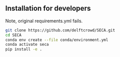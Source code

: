 ## Installation for developers

Note, original requirements.yml fails.

```bash
git clone https://github.com/delftcrowd/SECA.git
cd SECA
conda env create --file conda/environment.yml
conda activate seca
pip install -e .
```
